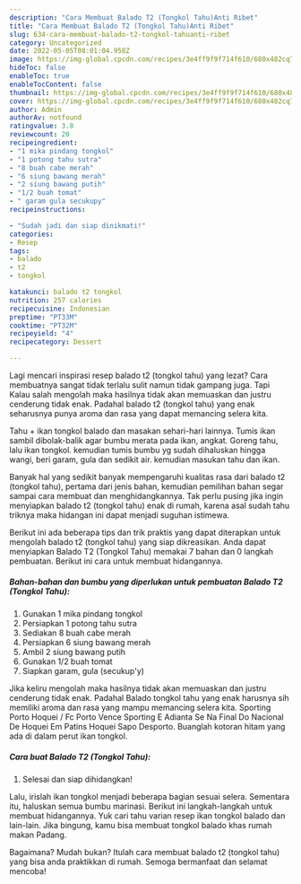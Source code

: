 ```yaml
---
description: "Cara Membuat Balado T2 (Tongkol Tahu)Anti Ribet"
title: "Cara Membuat Balado T2 (Tongkol Tahu)Anti Ribet"
slug: 634-cara-membuat-balado-t2-tongkol-tahuanti-ribet
category: Uncategorized
date: 2022-05-05T08:01:04.958Z
image: https://img-global.cpcdn.com/recipes/3e4ff9f9f714f610/680x482cq70/balado-t2-tongkol-tahu-foto-resep-utama.jpg
hideToc: false
enableToc: true
enableTocContent: false
thumbnail: https://img-global.cpcdn.com/recipes/3e4ff9f9f714f610/680x482cq70/balado-t2-tongkol-tahu-foto-resep-utama.jpg
cover: https://img-global.cpcdn.com/recipes/3e4ff9f9f714f610/680x482cq70/balado-t2-tongkol-tahu-foto-resep-utama.jpg
author: Admin
authorAv: notfound
ratingvalue: 3.8
reviewcount: 20
recipeingredient:
- "1 mika pindang tongkol"
- "1 potong tahu sutra"
- "8 buah cabe merah"
- "6 siung bawang merah"
- "2 siung bawang putih"
- "1/2 buah tomat"
- " garam gula secukupy"
recipeinstructions:

- "Sudah jadi dan siap dinikmati!"
categories:
- Resep
tags:
- balado
- t2
- tongkol

katakunci: balado t2 tongkol 
nutrition: 257 calories
recipecuisine: Indonesian
preptime: "PT33M"
cooktime: "PT32M"
recipeyield: "4"
recipecategory: Dessert

---
```



Lagi mencari inspirasi resep balado t2 (tongkol tahu) yang lezat? Cara membuatnya sangat tidak terlalu sulit namun tidak gampang juga. Tapi Kalau salah mengolah maka hasilnya tidak akan memuaskan dan justru cenderung tidak enak. Padahal balado t2 (tongkol tahu) yang enak seharusnya punya aroma dan rasa yang dapat memancing selera kita.


Tahu + ikan tongkol balado dan masakan sehari-hari lainnya. Tumis ikan sambil dibolak-balik agar bumbu merata pada ikan, angkat. Goreng tahu, lalu ikan tongkol. kemudian tumis bumbu yg sudah dihaluskan hingga wangi, beri garam, gula dan sedikit air. kemudian masukan tahu dan ikan.

Banyak hal yang sedikit banyak mempengaruhi kualitas rasa dari balado t2 (tongkol tahu), pertama dari jenis bahan, kemudian pemilihan bahan segar sampai cara membuat dan menghidangkannya. Tak perlu pusing jika ingin menyiapkan balado t2 (tongkol tahu) enak di rumah, karena asal sudah tahu triknya maka hidangan ini dapat menjadi suguhan istimewa.


Berikut ini ada beberapa tips dan trik praktis yang dapat diterapkan untuk mengolah balado t2 (tongkol tahu) yang siap dikreasikan. Anda dapat menyiapkan Balado T2 (Tongkol Tahu) memakai 7 bahan dan 0 langkah pembuatan. Berikut ini cara untuk membuat hidangannya.

<!--inarticleads1-->

##### Bahan-bahan dan bumbu yang diperlukan untuk pembuatan Balado T2 (Tongkol Tahu):

1. Gunakan 1 mika pindang tongkol
1. Persiapkan 1 potong tahu sutra
1. Sediakan 8 buah cabe merah
1. Persiapkan 6 siung bawang merah
1. Ambil 2 siung bawang putih
1. Gunakan 1/2 buah tomat
1. Siapkan  garam, gula (secukup&#39;y)


Jika keliru mengolah maka hasilnya tidak akan memuaskan dan justru cenderung tidak enak. Padahal Balado tongkol tahu yang enak harusnya sih memiliki aroma dan rasa yang mampu memancing selera kita. Sporting Porto Hoquei / Fc Porto Vence Sporting E Adianta Se Na Final Do Nacional De Hoquei Em Patins Hoquei Sapo Desporto. Buanglah kotoran hitam yang ada di dalam perut ikan tongkol. 

<!--inarticleads2-->

##### Cara buat Balado T2 (Tongkol Tahu):


1. Selesai dan siap dihidangkan!

Lalu, irislah ikan tongkol menjadi beberapa bagian sesuai selera. Sementara itu, haluskan semua bumbu marinasi. Berikut ini langkah-langkah untuk membuat hidangannya. Yuk cari tahu varian resep ikan tongkol balado dan lain-lain. Jika bingung, kamu bisa membuat tongkol balado khas rumah makan Padang. 

Bagaimana? Mudah bukan? Itulah cara membuat balado t2 (tongkol tahu) yang bisa anda praktikkan di rumah. Semoga bermanfaat dan selamat mencoba!
